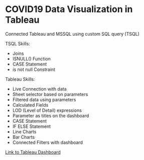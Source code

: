 # COVID19 Data Visualization in Tableau

Connected Tableau and MSSQL using custom SQL query (TSQL)

TSQL Skills:
<ul>
	<li>Joins</li>
	<li>ISNULL() Function</li>
	<li>CASE Statement</li>
	<li>is not null Constraint</li>
</ul>

Tableau Skills:
<ul>
	<li>Live Connection with data</li>
	<li>Sheet selector based on parameters</li>
	<li>Filtered data using parameters</li>
	<li>Calculated Fields</li>
	<li>LOD (Level of Detail) expressions</li>
	<li>Parameter as titles on the dashboard</li>
	<li>CASE Statement</li>
	<li>IF ELSE Statement</li>
	<li>Line Charts</li>
	<li>Bar Charts</li>
	<li>Connected Filters with dashboard</li>
</ul>


<a href="https://public.tableau.com/app/profile/ekta.manvar/viz/COVID19DataVisualization_16449680870110/Dashboard1">Link to Tableau Dashboard</a>
